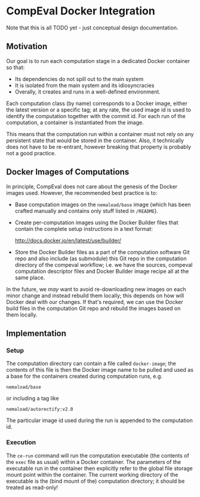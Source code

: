 CompEval Docker Integration
===========================

Note that this is all TODO yet - just conceptual design documentation.

Motivation
----------

Our goal is to run each computation stage in a dedicated Docker
container so that:

  * Its dependencies do not spill out to the main system
  * It is isolated from the main system and its idiosyncracies
  * Overally, it creates and runs in a well-defined environment.

Each computation class (by name) corresponds to a Docker image,
either the latest version or a specific tag; at any rate,
the used image id is used to identify the computation together
with the commit id. For each run of the computation, a container
is instantiated from the image.

This means that the computation run within a container must not
rely on any persistent state that would be stored in the container.
Also, it technically does not have to be re-entrant, however
breaking that property is probably not a good practice.

Docker Images of Computations
-----------------------------

In principle, CompEval does not care about the genesis of the
Docker images used. However, the recommended best practice is to:

  * Base computation images on the `nemaload/base` image (which has
been crafted manually and contains only stuff listed in `/README`).

  * Create per-computation images using the Docker Builder files
that contain the complete setup instructions in a text format:

	http://docs.docker.io/en/latest/use/builder/

  * Store the Docker Builder files as a part of the computation
software Git repo and also include (as submodule) this Git repo in
the computation directory of the compeval workflow; i.e. we have
the sources, compeval computation descriptor files and Docker Builder
image recipe all at the same place.


In the future, we *may* want to avoid re-downloading new images
on each minor change and instead rebuild them locally; this depends
on how will Docker deal with our changes. If that's required, we can
use the Docker build files in the computation Git repo and rebuild
the images based on them locally.

Implementation
--------------

### Setup

The computation directory can contain a file called `docker-image`;
the contents of this file is then the Docker image name to be pulled
and used as a base for the containers created during computation runs,
e.g.

	nemaload/base

or including a tag like

	nemaload/autorectify:v2.0

The particular image id used during the run is appended to the
computation id.

### Execution

The `ce-run` command will run the computation executable (the contents
of the `exec` file as usual) within a Docker container.  The parameters
of the executable run in the container then explicitly refer to the
global file storage mount point within the container. The current working
directory of the executable is the (bind mount of the) computation
directory; it should be treated as read-only!
